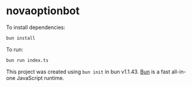 # novaoptionbot

To install dependencies:

```bash
bun install
```

To run:

```bash
bun run index.ts
```

This project was created using `bun init` in bun v1.1.43. [Bun](https://bun.sh) is a fast all-in-one JavaScript runtime.
